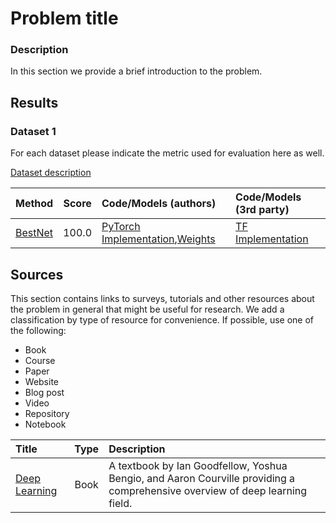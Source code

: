 # Problem title

### Description

In this section we provide a brief introduction to the problem.

## Results

### Dataset 1

For each dataset please indicate the metric used for evaluation here
as well.

[Dataset description](datasets/AwesomeDataset.md)

| Method | Score | Code/Models (authors) | Code/Models (3rd party) |
|:-------|:-----:|:----------------------|:------------------------|
|[BestNet](https://arxiv.org/abs/0000.00000) | 100.0 |[PyTorch Implementation](https://github.com/BestLab/Bestnet),[Weights](https://.../model.pth)|[TF Implementation](https://github.com/CoolGuys/Bestnet)|

## Sources

This section contains links to surveys, tutorials and other resources
about the problem in general that might be useful for research.
We add a classification by type of resource for convenience.
If possible, use one of the following:

* Book
* Course
* Paper
* Website
* Blog post
* Video
* Repository
* Notebook

| Title | Type | Description |
|:------|:----:|:------------|
| [Deep Learning](http://www.deeplearningbook.org/) | Book | A textbook by Ian Goodfellow, Yoshua Bengio, and Aaron Courville providing a comprehensive overview of deep learning field. |
